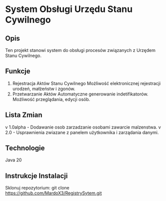 # System Obsługi Urzędu Stanu Cywilnego
## Opis
Ten projekt stanowi system do obsługi procesów związanych z Urzędem Stanu Cywilnego. 
## Funkcje
1. Rejestracja Aktów Stanu Cywilnego
Możliwość elektronicznej rejestracji urodzeń, małżeństw i zgonów.
2. Przetwarzanie Aktów
Automatyczne generowanie indetifikatorów.
Możliwość przeglądania, edycji osób.
## Lista Zmian
v 1.0alpha - Dodawanie osob zarzadzanie osobami zawarcie malzenstwa.
v 2.0 - Usprawnienia zwiazane z panelem użytkownika i zarządania danymi.
## Technologie
Java 20
## Instrukcje Instalacji
Sklonuj repozytorium: git clone https://github.com/MardoX3/RegistrySytem.git


